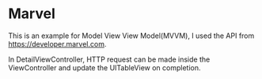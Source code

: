 # Marvel

This is an example for Model View View Model(MVVM), I used the API from https://developer.marvel.com.

In DetailViewController, HTTP request can be made inside the ViewController and update the UITableView on completion.
